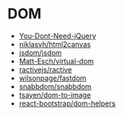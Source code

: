 DOM
========

- [You-Dont-Need-jQuery](https://github.com/nefe/You-Dont-Need-jQuery)
- [niklasvh/html2canvas](https://github.com/niklasvh/html2canvas)
- [jsdom/jsdom](https://github.com/jsdom/jsdom)
- [Matt-Esch/virtual-dom](https://github.com/Matt-Esch/virtual-dom)
- [ractivejs/ractive](https://github.com/ractivejs/ractive)
- [wilsonpage/fastdom](https://github.com/wilsonpage/fastdom)
- [snabbdom/snabbdom](https://github.com/snabbdom/snabbdom)
- [tsayen/dom-to-image](https://github.com/tsayen/dom-to-image)
- [react-bootstrap/dom-helpers](https://github.com/react-bootstrap/dom-helpers)
